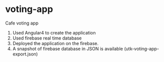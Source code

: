 # voting-app
Cafe voting app

1. Used Angular4 to create the application
2. Used firebase real time database
3. Deployed the application on the firebase.
4. A snapshot of firebase database in JSON is available (utk-voting-app-export.json)
